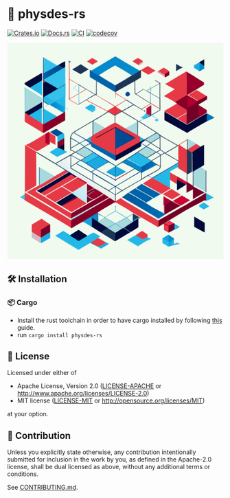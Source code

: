 # 🧱 physdes-rs

[![Crates.io](https://img.shields.io/crates/v/physdes-rs.svg)](https://crates.io/crates/physdes-rs)
[![Docs.rs](https://docs.rs/physdes-rs/badge.svg)](https://docs.rs/physdes-rs)
[![CI](https://github.com/luk036/physdes-rs/workflows/CI/badge.svg)](https://github.com/luk036/physdes-rs/actions)
[![codecov](https://codecov.io/gh/luk036/physdes-rs/branch/master/graph/badge.svg?token=cvlHj6FLjO)](https://codecov.io/gh/luk036/physdes-rs)

<p align="center">
  <img src="./rectilinear-shapes-for-vlsi-physical-desgin.svg"/>
</p>

## 🛠️ Installation

### 📦 Cargo

- Install the rust toolchain in order to have cargo installed by following
  [this](https://www.rust-lang.org/tools/install) guide.
- run `cargo install physdes-rs`

## 📜 License

Licensed under either of

- Apache License, Version 2.0
  ([LICENSE-APACHE](LICENSE-APACHE) or http://www.apache.org/licenses/LICENSE-2.0)
- MIT license
  ([LICENSE-MIT](LICENSE-MIT) or http://opensource.org/licenses/MIT)

at your option.

## 🤝 Contribution

Unless you explicitly state otherwise, any contribution intentionally submitted
for inclusion in the work by you, as defined in the Apache-2.0 license, shall be
dual licensed as above, without any additional terms or conditions.

See [CONTRIBUTING.md](CONTRIBUTING.md).
